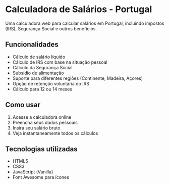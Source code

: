 # Calculadora de Salários - Portugal

Uma calculadora web para calcular salários em Portugal, incluindo impostos (IRS), Segurança Social e outros benefícios.

## Funcionalidades

- Cálculo de salário líquido
- Cálculo de IRS com base na situação pessoal
- Cálculo da Segurança Social
- Subsídio de alimentação
- Suporte para diferentes regiões (Continente, Madeira, Açores)
- Opção de retenção voluntária do IRS
- Cálculo para 12 ou 14 meses

## Como usar

1. Acesse a calculadora online
2. Preencha seus dados pessoais
3. Insira seu salário bruto
4. Veja instantaneamente todos os cálculos

## Tecnologias utilizadas

- HTML5
- CSS3
- JavaScript (Vanilla)
- Font Awesome para ícones
